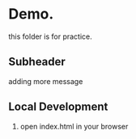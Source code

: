 # Demo.
this folder is for practice.
 

 ## Subheader

 adding more message

 ## Local Development

 1. open index.html in your browser